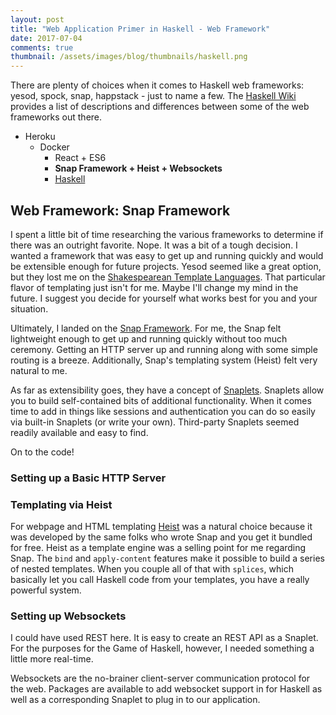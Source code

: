 ```yaml
---
layout: post
title: "Web Application Primer in Haskell - Web Framework"
date: 2017-07-04
comments: true
thumbnail: /assets/images/blog/thumbnails/haskell.png
---
```


There are plenty of choices when it comes to Haskell web frameworks: yesod, spock, snap, happstack - just to name a few.<!--more--> The [Haskell Wiki][webFrameworks] provides a list of descriptions and differences between some of the web frameworks out there. 

- Heroku  
  - Docker  
    - React + ES6  
    - **Snap Framework + Heist + Websockets**
    - [Haskell][goh-haskell]

Web Framework: Snap Framework
-----------------------------

I spent a little bit of time researching the various frameworks to determine if there was an outright favorite. Nope. It was a bit of a tough decision. I wanted a framework that was easy to get up and running quickly and would be extensible enough for future projects. Yesod seemed like a great option, but they lost me on the [Shakespearean Template Languages][shakespearean-templates]. That particular flavor of templating just isn't for me. Maybe I'll change my mind in the future. I suggest you decide for yourself what works best for you and your situation.

Ultimately, I landed on the [Snap Framework][snapFramework]. For me, the Snap felt lightweight enough to get up and running quickly without too much ceremony. Getting an HTTP server up and running along with some simple routing is a breeze. Additionally, Snap's templating system (Heist) felt very natural to me. 

As far as extensibility goes, they have a concept of [Snaplets][snaplets]. Snaplets allow you to build self-contained bits of additional functionality. When it comes time to add in things like sessions and authentication you can do so easily via built-in Snaplets (or write your own). Third-party Snaplets seemed readily available and easy to find. 

On to the code!

### Setting up a Basic HTTP Server



### Templating via Heist 

For webpage and HTML templating [Heist][heist] was a natural choice because it was developed by the same folks who wrote Snap and you get it bundled for free. Heist as a template engine was a selling point for me regarding Snap. The `bind` and `apply-content` features make it possible to build a series of nested templates. When you couple all of that with `splices`, which basically let you call Haskell code from your templates, you have a really powerful system. 

### Setting up Websockets

I could have used REST here. It is easy to create an REST API as a Snaplet. For the purposes for the Game of Haskell, however, I needed something a little more real-time. 

Websockets are the no-brainer client-server communication protocol for the web. Packages are available to add websocket support in for Haskell as well as a corresponding Snaplet to plug in to our application. 

[webFrameworks]: https://wiki.haskell.org/Web/Frameworks
[shakespearean-templates]: https://www.yesodweb.com/book/shakespearean-templates
[snapFramework]: http://snapframework.com/
[snaplets]: http://snapframework.com/snaplets
[heist]: http://snapframework.com/docs/tutorials/heist
[goh-haskell]: /steve/blog/web-application-primer-in-haskell-programming-language  
